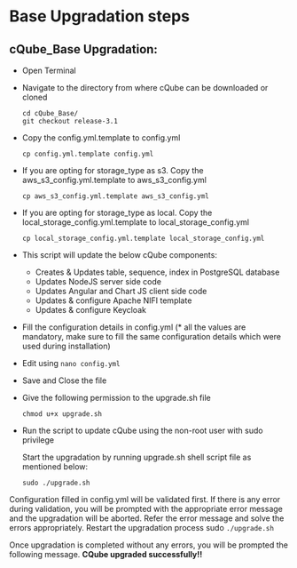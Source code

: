 # Base Upgradation steps

## cQube\_Base Upgradation:

* Open Terminal
* Navigate to the directory from where cQube can be downloaded or cloned

  ```text
  cd cQube_Base/
  git checkout release-3.1
  ```

* Copy the config.yml.template to config.yml

  ```text
  cp config.yml.template config.yml
  ```

* If you are opting for storage\_type as s3. Copy the aws\_s3\_config.yml.template to aws\_s3\_config.yml

  ```text
  cp aws_s3_config.yml.template aws_s3_config.yml
  ```

* If you are opting for storage\_type as local. Copy the local\_storage\_config.yml.template to local\_storage\_config.yml

  ```text
  cp local_storage_config.yml.template local_storage_config.yml
  ```

* This script will update the below cQube components:
  * Creates & Updates table, sequence, index in PostgreSQL database
  * Updates NodeJS server side code
  * Updates Angular and Chart JS client side code
  * Updates & configure Apache NIFI template
  * Updates & configure Keycloak
* Fill the configuration details in config.yml \(\* all the values are mandatory, make sure to fill the same configuration details which were used during installation\)
* Edit using `nano config.yml`
* Save and Close the file
* Give the following permission to the upgrade.sh file

  ```text
  chmod u+x upgrade.sh
  ```

* Run the script to update cQube using the non-root user with sudo privilege

  Start the upgradation by running upgrade.sh shell script file as mentioned below:

  ```text
  sudo ./upgrade.sh
  ```

Configuration filled in config.yml will be validated first. If there is any error during validation, you will be prompted with the appropriate error message and the upgradation will be aborted. Refer the error message and solve the errors appropriately. Restart the upgradation process sudo `./upgrade.sh`

Once upgradation is completed without any errors, you will be prompted the following message. **CQube upgraded successfully!!**

